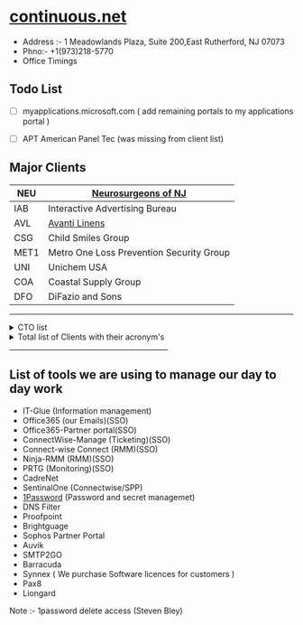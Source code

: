 # [continuous.net](https://www.continuous.net/)

- Address :- 1 Meadowlands Plaza, Suite 200,East Rutherford, NJ 07073  
- Phno:- +1(973)218-5770
- Office Timings

## Todo List
- [ ] myapplications.microsoft.com ( add remaining portals to my applications portal )  
- [ ] APT American Panel Tec (was missing from client list)


## Major Clients

| NEU       | [Neurosurgeons of NJ](./ClientsAIO/neu.md)               |
|-----------|----------------------------------------------------------|
| IAB       | Interactive Advertising Bureau                           |
| AVL       | [Avanti Linens](./ClientsAIO/AVL.md)                     |
| CSG       | Child Smiles Group                                       |
| MET1      | Metro One Loss Prevention Security Group                 |
| UNI       | Unichem USA                                              |
| COA       | Coastal Supply Group                                     |
| DFO       | DiFazio and Sons                                         |
------------------------------------------------------------------------


<details>
  <summary>CTO list</summary>
  <table>
    <tr>
        <td>Account ID</td>
        <td>Company</td>
        <td>CAM</td>
        <td>Secondary CAM</td>
        <td>QBR</td>
        <td>VCIO</td>
    </tr>
    <tr>
        <td>AVL</td>
        <td>Avanti Linens</td>
        <td>Alec McMeen</td>
        <td>Edwin Javier</td>
        <td>Quarterly</td>
        <td>Scott Peritzman</td>
    </tr>
    <tr>
        <td>LLC</td>
        <td>Lubriplate Lubricants</td>
        <td>Alec McMeen</td>
        <td>Ryan Bennett</td>
        <td>Bi-Annually</td>
        <td>Scott Peritzman</td>
    </tr>
    <tr>
        <td>NEU</td>
        <td>Neurosurgeons Of NJ</td>
        <td>Alec McMeen</td>
        <td>Robert Sawyer</td>
        <td>Quarterly</td>
        <td>Scott Peritzman</td>
    </tr>
    <tr>
        <td>PRES</td>
        <td>Prestige Capital Management</td>
        <td>Alec McMeen</td>
        <td>Edwin Javier</td>
        <td>Bi-Annually</td>
        <td>Scott Peritzman</td>
    </tr>
    <tr>
        <td>UNI</td>
        <td>Unichem USA</td>
        <td>Alec McMeen</td>
        <td>Edwin Javier</td>
        <td>Quarterly</td>
        <td>Scott Peritzman</td>
    </tr>
    <tr>
        <td>WHI</td>
        <td>White Toque</td>
        <td>Alec McMeen</td>
        <td>Ryan Bennett</td>
        <td>Quarterly</td>
        <td>Scott Peritzman</td>
    </tr>
    <tr>
        <td>ADS</td>
        <td>Advanced Data Systems</td>
        <td>Edwin Javier</td>
        <td>Steven Palma</td>
        <td>Bi-Annually</td>
        <td>Jason Silverglate</td>
    </tr>
    <tr>
        <td>AGM</td>
        <td>Agam Capital Management</td>
        <td>Edwin Javier</td>
        <td>Alec McMeen</td>
        <td>Bi-Annually</td>
        <td>Scott Peritzman</td>
    </tr>
    <tr>
        <td>AMT</td>
        <td>Association Master Trust</td>
        <td>Edwin Javier</td>
        <td>Robert Sawyer</td>
        <td>Quarterly</td>
        <td>Scott Peritzman</td>
    </tr>
    <tr>
        <td>ATL</td>
        <td>At Last Sportswear</td>
        <td>Edwin Javier</td>
        <td>Ryan Bennett</td>
        <td>Quarterly</td>
        <td>Scott Peritzman</td>
    </tr>
    <tr>
        <td>CMS</td>
        <td>Commsult</td>
        <td>Edwin Javier</td>
        <td>Ryan Bennett</td>
        <td>Bi-Annually</td>
        <td>Ross Brouse</td>
    </tr>
    <tr>
        <td>DTR</td>
        <td>Downtown Records</td>
        <td>Edwin Javier</td>
        <td>Ryan Bennett</td>
        <td>Bi-Annually</td>
        <td>Jason Silverglate</td>
    </tr>
    <tr>
        <td>GDS</td>
        <td>Gentle Dentistry</td>
        <td>Edwin Javier</td>
        <td>Robert Sawyer</td>
        <td>Bi-Annually</td>
        <td>Jason Silverglate</td>
    </tr>
    <tr>
        <td>NEW</td>
        <td>New York Mutual Trading Company</td>
        <td>Edwin Javier</td>
        <td>Ryan Bennett</td>
        <td></td>
        <td>Scott Peritzman</td>
    </tr>
    <tr>
        <td>PIE</td>
        <td>Pier Capital</td>
        <td>Edwin Javier</td>
        <td>Alec McMeen</td>
        <td>Bi-Annually</td>
        <td>Scott Peritzman</td>
    </tr>
    <tr>
        <td>PDG</td>
        <td>Princeton Dental Group</td>
        <td>Edwin Javier</td>
        <td>Robert Sawyer</td>
        <td>Bi-Annually</td>
        <td>Jason Silverglate</td>
    </tr>
    <tr>
        <td>SCM</td>
        <td>Source Communications</td>
        <td>Edwin Javier</td>
        <td>Ryan Bennett</td>
        <td>Bi-Annually</td>
        <td>Jason Silverglate</td>
    </tr>
    <tr>
        <td>CSG</td>
        <td>Childsmiles</td>
        <td>Robert Sawyer</td>
        <td>Alec McMeen</td>
        <td>Quarterly</td>
        <td>Scott Peritzman</td>
    </tr>
    <tr>
        <td>APT</td>
        <td>American Panel Tec</td>
        <td>Ryan Bennett</td>
        <td>Steven Palma</td>
        <td>Bi-Annually</td>
        <td>Richie Trivedi</td>
    </tr>
    <tr>
        <td>APD</td>
        <td>American Parkinsons Disease Association</td>
        <td>Ryan Bennett</td>
        <td>Steven Palma</td>
        <td>Quarterly</td>
        <td>Scott Peritzman</td>
    </tr>
    <tr>
        <td>ABP</td>
        <td>Architectural Bldg / ATC / Genetech / Universal Wall</td>
        <td>Ryan Bennett</td>
        <td>Steven Palma</td>
        <td>Bi-Annually</td>
        <td>Richie Trivedi</td>
    </tr>
    <tr>
        <td>COA</td>
        <td>Coastal Supply Group</td>
        <td>Ryan Bennett</td>
        <td>Steven Palma</td>
        <td>Quarterly</td>
        <td>Richie Trivedi</td>
    </tr>
    <tr>
        <td>CON</td>
        <td>Control Electric</td>
        <td>Ryan Bennett</td>
        <td>Steven Palma</td>
        <td>Quarterly</td>
        <td>Richie Trivedi</td>
    </tr>
    <tr>
        <td>DFO</td>
        <td>DiFazio / Faztec / Essco</td>
        <td>Ryan Bennett</td>
        <td>Edwin Javier</td>
        <td>Quarterly</td>
        <td>Richie Trivedi</td>
    </tr>
    <tr>
        <td>ITM</td>
        <td>"Itmas, Inc"</td>
        <td>Ryan Bennett</td>
        <td>Steven Palma</td>
        <td>Bi-Annually</td>
        <td>Richie Trivedi</td>
    </tr>
    <tr>
        <td>MET1</td>
        <td>Metro One / Carrabba / Krazy House</td>
        <td>Ryan Bennett</td>
        <td>Steven Palma</td>
        <td>Quarterly</td>
        <td>Richie Trivedi</td>
    </tr>
    <tr>
        <td>HAUS</td>
        <td>Neuhaus Chocolates</td>
        <td>Ryan Bennett</td>
        <td>Edwin Javier</td>
        <td>Bi-Annually</td>
        <td>Ross Brouse</td>
    </tr>
    <tr>
        <td>DEC</td>
        <td>Decotech Inc</td>
        <td>Steven Palma</td>
        <td>Edwin Javier</td>
        <td>Quarterly</td>
        <td>Jason Silverglate</td>
    </tr>
    <tr>
        <td>IAB</td>
        <td>Interactive Advertising Bureau</td>
        <td>Steven Palma</td>
        <td>Robert Sawyer</td>
        <td>Quarterly</td>
        <td>Scott Peritzman</td>
    </tr>
    <tr>
        <td>MOB</td>
        <td>Mobile Health</td>
        <td>Steven Palma</td>
        <td>Tarun Thakur</td>
        <td>Bi-Annually</td>
        <td>Jason Silverglate</td>
    </tr>
    <tr>
        <td>HVI</td>
        <td>Healthview</td>
        <td>Tarun Thakur</td>
        <td>Steven Palma</td>
        <td>Bi-Annually</td>
        <td>Richie Trivedi</td>
    </tr>
    <tr>
        <td>MDM</td>
        <td>MD Manage</td>
        <td>Tarun Thakur</td>
        <td>Ryan Bennett</td>
        <td>Quarterly</td>
        <td>Richie Trivedi</td>
    </tr>
</table>
</details>

<details>
  <summary>Total list of Clients with their acronym's</summary>
  <table><tr><td>Company ID</td><td>Company Name</td></tr><tr><td>ABCO</td><td>ABCO Refrigeration</td></tr><tr><td>ABP</td><td>Architectural Building Products</td></tr><tr><td>ADCO</td><td>ADCO Electric</td></tr><tr><td>ADI</td><td>AdDaptive Intelligence</td></tr><tr><td>ADS</td><td>Advanced Data Systems Corporation</td></tr><tr><td>AFS</td><td>American Financial Security Life Insurance Company</td></tr><tr><td>AGM</td><td>Agam Capital Management</td></tr><tr><td>AID</td><td>American International Designs</td></tr><tr><td>ALL</td><td>Alliance Auto Parts</td></tr><tr><td>ALT</td><td>Altitude Fuel, Inc</td></tr><tr><td>AMDS</td><td>Rezolut (AMDS)</td></tr><tr><td>AMT</td><td>Association Master Trust</td></tr><tr><td>APD</td><td>American Parkinsons Disease Association</td></tr><tr><td>APDM</td><td>American Parkinsons Disease - MO</td></tr><tr><td>APDO</td><td>American Parkinsons (OHIO CHAPTER)</td></tr><tr><td>APPE</td><td>Appelli Interiors LLC</td></tr><tr><td>APT</td><td>American Panel Tec</td></tr><tr><td>ARAM</td><td>Michael Aram, Inc.</td></tr><tr><td>ARC</td><td>Archinet.com LLC</td></tr><tr><td>ARRI</td><td>Arrieros Quality Foods</td></tr><tr><td>ARRI2</td><td>Arrieros Quality Foods 2</td></tr><tr><td>ASH</td><td>Asphalt Green</td></tr><tr><td>ATC</td><td>ATC Caulking</td></tr><tr><td>ATL</td><td>At Last Sportswear</td></tr><tr><td>ATM</td><td>AdTrustMedia</td></tr><tr><td>AVL</td><td>Avanti Linens</td></tr><tr><td>BEE</td><td>Beechwood Organization</td></tr><tr><td>BEY</td><td>Beyar's Market</td></tr><tr><td>BIA</td><td>Biagini Grassi Advisory Group LLC</td></tr><tr><td>BME</td><td>Audience Partners</td></tr><tr><td>BRA</td><td>Brands NYC</td></tr><tr><td>CAM</td><td>ColocationAmerica</td></tr><tr><td>CAMP</td><td>Campa Construction Corp</td></tr><tr><td>CARG</td><td>Cargo Compass</td></tr><tr><td>CARI</td><td>Cariuty Consultants</td></tr><tr><td>CARR</td><td>Carrabba Inc (Metro One LPSG)</td></tr><tr><td>CCA</td><td>Sectigo Limited</td></tr><tr><td>CCC</td><td>Clermont Communications Corp.</td></tr><tr><td>CDNW</td><td>Columbia Doctors Neurosurgery Westchester (Bronxvi</td></tr><tr><td>CEC</td><td>Ceco Electric</td></tr><tr><td>CEG</td><td>Cloud Equity Group</td></tr><tr><td>CHA</td><td>Chaco Group LLC</td></tr><tr><td>CHAR</td><td>Charter Linkz</td></tr><tr><td>CHG</td><td>CH Global Holdings LLC</td></tr><tr><td>CHOI</td><td>Dr. John JK Choi, DMD, PC</td></tr><tr><td>CLA</td><td>Classic Protection</td></tr><tr><td>CLI</td><td>Clinical Laboratory Reference</td></tr><tr><td>CLJ</td><td>CLJ Building</td></tr><tr><td>CLW</td><td>Cleanwater of New York</td></tr><tr><td>CMS</td><td>Commsult</td></tr><tr><td>COA</td><td>Coastal Supply Group</td></tr><tr><td>COG</td><td>Cognitive Therapy of SI</td></tr><tr><td>COM</td><td>Comodo Security Solutions</td></tr><tr><td>CON</td><td>Control Electric</td></tr><tr><td>COR</td><td>Corman USA Inc</td></tr><tr><td>CRES</td><td>Crescent Industries</td></tr><tr><td>CRI</td><td>Critical Business Analysis, Inc.</td></tr><tr><td>CRON</td><td>Cron Agency Inc.</td></tr><tr><td>CSG</td><td>ChildSmiles Group, LLC</td></tr><tr><td>CSL</td><td>CSL Global Limited</td></tr><tr><td>CTC</td><td>CTC Transp Ins Services LLC</td></tr><tr><td>DAVE</td><td>Sangeeta Dave MD, PC</td></tr><tr><td>DEC</td><td>Decor, Inc.</td></tr><tr><td>DFO</td><td>DiFazio Industries</td></tr><tr><td>DKS</td><td>DK Singh</td></tr><tr><td>DPG</td><td>Douglass Park Group</td></tr><tr><td>DTR</td><td>Downtown Records, LLC</td></tr><tr><td>DYN</td><td>Then & Now Window Company</td></tr><tr><td>ECL</td><td>Excell Clinical Lab (MdManage)</td></tr><tr><td>EFP</td><td>Earth Friendly Products</td></tr><tr><td>EJE</td><td>E-J Electric Installation Co</td></tr><tr><td>ELF</td><td>Ettinger Law Firm</td></tr><tr><td>ESS</td><td>ESSCO Truck & Equipment Inc.</td></tr><tr><td>EVO</td><td>Evolutika, LLC (Igor)</td></tr><tr><td>EXCUPS</td><td>ExcessUPS</td></tr><tr><td>EXE</td><td>Executive Suites</td></tr><tr><td>EXT</td><td>Extec Solutions</td></tr><tr><td>EZP</td><td>EZ Ping Networks</td></tr><tr><td>FASS</td><td>Fass Usa, Inc</td></tr><tr><td>FAZ</td><td>Faztec Industries</td></tr><tr><td>FLUM</td><td>Stuart J. Flum CPA & Associates</td></tr><tr><td>FOX</td><td>Fox Broadcasting</td></tr><tr><td>FRA</td><td>Francine Pickett Cohen Attorney at Law</td></tr><tr><td>FRI</td><td>Friedman Consulting</td></tr><tr><td>FXC</td><td>FXCL Markets Ltd.</td></tr><tr><td>GAL</td><td>Steven Galan, CPA</td></tr><tr><td>GAR</td><td>Garcia (Coastal)</td></tr><tr><td>GDS</td><td>Gentle Dentistry</td></tr><tr><td>GEN</td><td>Genetech Building Systems</td></tr><tr><td>GFI</td><td>GoFor IT, Inc (getitonsite.com)</td></tr><tr><td>GGN</td><td>Gigantic Nano</td></tr><tr><td>GIA</td><td>Global IT Associates</td></tr><tr><td>GIL</td><td>Gilman Architects, PC.</td></tr><tr><td>GLO</td><td>Globetrans Network Inc.</td></tr><tr><td>GMA</td><td>GMA Electric</td></tr><tr><td>GOR</td><td>Dr. Stephen Gordon</td></tr><tr><td>GUL</td><td>John P. Gulino & Associates</td></tr><tr><td>HAM</td><td>Hampton Inn and Suites</td></tr><tr><td>HARR</td><td>Tim Harrison and Associates</td></tr><tr><td>HAUS</td><td>Neuhaus Inc.</td></tr><tr><td>HAV</td><td>Hostavps.com</td></tr><tr><td>HEA</td><td>Healthalytica</td></tr><tr><td>HER</td><td>Denise Heron</td></tr><tr><td>HIG</td><td>Higher Level Education</td></tr><tr><td>HIL</td><td>Hilton Garden Inn</td></tr><tr><td>HILL</td><td>Hilltop MRI</td></tr><tr><td>HLT</td><td>Helix Linear Technologies</td></tr><tr><td>HPM</td><td>1/2 Price Movers</td></tr><tr><td>HVI</td><td>HealthView, Inc.</td></tr><tr><td>IAB</td><td>Interactive Advertising Bureau</td></tr><tr><td>ITM</td><td>Itmas, Inc (G)</td></tr><tr><td>JCF</td><td>10th Judicial Circuit of Florida</td></tr><tr><td>JKP</td><td>JK Petroleum Inc</td></tr><tr><td>JMW</td><td>Jessie M. Williams, CPA MBA</td></tr><tr><td>JODH</td><td>JODHPURI, INC.</td></tr><tr><td>JOHN</td><td>John A. Marino</td></tr><tr><td>JSA</td><td>J-Star and Associates</td></tr><tr><td>JWC</td><td>JW Carrigan LLC</td></tr><tr><td>KAR</td><td>Dr. Karimi - NJ</td></tr><tr><td>KAY</td><td>Kay and Sons LLC</td></tr><tr><td>KEL</td><td>Kelly & Company CPA's</td></tr><tr><td>KIS</td><td>Kiswire</td></tr><tr><td>KRA</td><td>Krazy House Customs (Metro One LPSG)</td></tr><tr><td>KRY</td><td>Charles Krypell Inc.</td></tr><tr><td>KSS</td><td>Kenneth Shuler Schools of Cosmetology</td></tr><tr><td>LAN</td><td>PURESEND</td></tr><tr><td>LAND</td><td>Steven Land</td></tr><tr><td>LEA</td><td>Leading Edge Administrators</td></tr><tr><td>LEM</td><td>Lemor Development Group</td></tr><tr><td>LHM</td><td>Lake Hopatcong Marine</td></tr><tr><td>LIF</td><td>LifTec</td></tr><tr><td>LLC</td><td>Lubriplate Lubricants Company</td></tr><tr><td>LORI</td><td>Lori Martin</td></tr><tr><td>LRSC</td><td>LRS Communications, Inc</td></tr><tr><td>MAG</td><td>Magne Safety LLC</td></tr><tr><td>MAR</td><td>Marolli NYC</td></tr><tr><td>MAT</td><td>Mathews Nichols & Associates</td></tr><tr><td>MBIA</td><td>Mark V. Biagini</td></tr><tr><td>MDM</td><td>MD Manage</td></tr><tr><td>MDO</td><td>Matthew Dodd</td></tr><tr><td>MDR</td><td>MD Reports</td></tr><tr><td>MEM</td><td>Pharmaspectra</td></tr><tr><td>MET1</td><td>Metro One LPSG</td></tr><tr><td>MLP</td><td>ML Perry, CPA</td></tr><tr><td>MNC</td><td>MNC Contracting LLC</td></tr><tr><td>MOB</td><td>Mobile Health</td></tr><tr><td>MOLA</td><td>Mola Sheet Metal</td></tr><tr><td>NEU</td><td>NSONJ, LLC</td></tr><tr><td>NEW</td><td>New York Mutual Trading</td></tr><tr><td>NMC</td><td>NameCheap</td></tr><tr><td>NYCC</td><td>New York Cardiocare PLLC</td></tr><tr><td>NYCP</td><td>New York Payroll</td></tr><tr><td>OPIN</td><td>Opinion Corp</td></tr><tr><td>OXF</td><td>Oxford Health Care</td></tr><tr><td>Park</td><td>Parkchester Preservation Mgt. LLC</td></tr><tr><td>PAT</td><td>Law Office of Milan C. Patel, P.C.</td></tr><tr><td>PDG</td><td>Princeton Dental Group</td></tr><tr><td>PEC</td><td>Peco Pallet, Inc.</td></tr><tr><td>PENN</td><td>Penn South Federal Credit Union</td></tr><tr><td>PIE</td><td>Pier Capital</td></tr><tr><td>PITY</td><td>Our Lady of Pity - St. Anthony of Padua Religious</td></tr><tr><td>PNE</td><td>Penner Elbow</td></tr><tr><td>PRE</td><td>Premier Glass</td></tr><tr><td>PRES</td><td>Prestige Capital</td></tr><tr><td>PRIN</td><td>Law Office of Susan Principato</td></tr><tr><td>PTE</td><td>Patriot Environmental</td></tr><tr><td>QTR</td><td>ShenZhen Quantum Software Co Limited</td></tr><tr><td>RAW</td><td>The RAW Group</td></tr><tr><td>RBDESIGN</td><td>Ross Brouse Design</td></tr><tr><td>RGNS</td><td>RG Network Solutions</td></tr><tr><td>RME</td><td>Rackmounts Etc</td></tr><tr><td>RPB</td><td>RP Baking</td></tr><tr><td>RSAE</td><td>RSA Express, Inc</td></tr><tr><td>RSAN</td><td>Rent Stabilization Association of NYC</td></tr><tr><td>RUF</td><td>Emil Rufolo, CPA, PLLC</td></tr><tr><td>S1C</td><td>S-One Communications, Inc.</td></tr><tr><td>SAV</td><td>Jared M. Savino, CPA PLLC</td></tr><tr><td>SCHU</td><td>Steve Schubak</td></tr><tr><td>SCM</td><td>Source Communications</td></tr><tr><td>SCU</td><td>Maryanne Scudieri</td></tr><tr><td>SDS</td><td>Solara Data Systems</td></tr><tr><td>SEC</td><td>Scholes Electric and Communications</td></tr><tr><td>SGI</td><td>Sentry Grand Insurance Group</td></tr><tr><td>SID</td><td>Sidney Finkelstein, P.A.</td></tr><tr><td>SIE</td><td>SI Excelsior, LLC</td></tr><tr><td>SIGN</td><td>Sign Design Group, Inc.</td></tr><tr><td>SII</td><td>Sii HQ</td></tr><tr><td>SJS</td><td>S&J Sheet Metal Supply Co., Inc</td></tr><tr><td>SNS</td><td>Slate & Stone</td></tr><tr><td>SPIR</td><td>Spirit Airlines Inc</td></tr><tr><td>SWA</td><td>Southwest Airlines</td></tr><tr><td>TESTCADRE</td><td>Test CadreNET</td></tr><tr><td>TFS</td><td>The Food Solution</td></tr><tr><td>TGHA</td><td>The Beauty Institute</td></tr><tr><td>TGU</td><td>TONI&GUY USA, LLC</td></tr><tr><td>TNCO</td><td>Tenneco Automotive Operating Company</td></tr><tr><td>UC</td><td>University Communications</td></tr><tr><td>UNI</td><td>Unichem Pharmaceuticals (USA), Inc.</td></tr><tr><td>URSB</td><td>URSB</td></tr><tr><td>UVW</td><td>Universal Wall</td></tr><tr><td>VFU</td><td>Vitaliy Fuks</td></tr><tr><td>VGG</td><td>VG Growth Partners</td></tr><tr><td>VIL</td><td>Villa Restaurant Group Inc.</td></tr><tr><td>VIS</td><td>Vishal Enterprises, Inc</td></tr><tr><td>VISO</td><td>Neil Visoky</td></tr><tr><td>VNA</td><td>VNA - Visiting Nurse Association</td></tr><tr><td>WAY</td><td>Way Art, Inc</td></tr><tr><td>WHI</td><td>White Toque, LLC</td></tr><tr><td>ZIM</td><td>Zim</td></tr></table>
</details>
____________________________________________

## List of tools we are using to manage our day to day work

* IT-Glue (Information management)
* Office365 (our Emails)(SSO)
* Office365-Partner portal(SSO)
* ConnectWise-Manage (Ticketing)(SSO)
* Connect-wise Connect (RMM)(SSO)
* Ninja-RMM (RMM)(SSO)
* PRTG (Monitoring)(SSO)
* CadreNet
* SentinalOne (Connectwise/SPP)
* [1Password](https://continuousnet.1password.com/) (Password and secret managemet)
* DNS Filter
* Proofpoint
* Brightguage
* Sophos Partner Portal
* Auvik
* SMTP2GO
* Barracuda
* Synnex ( We purchase Software licences for customers )
* Pax8
* Liongard

Note :- 1password delete access (Steven Bley)
